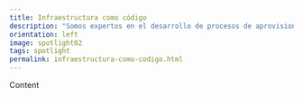 ```yaml
---
title: Infraestructura como código
description: "Somos expertos en el desarrollo de procesos de aprovisionamiento, despliegue y configuración basados en el paradigma moderno de <b>Infraestructura como código</b>, IaC.<br>Te acompañamos en el proceso de migración al nuevo paradigma para alcanzar un <b>mayor nivel de madurez en la gestión de tu infraestructura en la nube</b> mediante la aplicación de políticas basadas en código perfectamente replicables.<br>Despliegues <b>ágiles y seguros</b> con un enfoque <b>DevOps</b> que garantizarán la portabilidad de tus aplicaciones, con un modelo de entrega continua que maximice la satisfacción de tus usuarios."
orientation: left
image: spotlight02
tags: spotlight
permalink: infraestructura-como-codigo.html
---
```


Content
